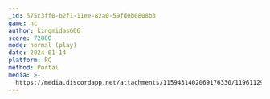 ```yaml
---
_id: 575c3ff0-b2f1-11ee-82a0-59fd0b0808b3
game: nc
author: kingmidas666
score: 72800
mode: normal (play)
date: 2024-01-14
platform: PC
method: Portal
media: >-
  https://media.discordapp.net/attachments/1159431402069176330/1196112997916094564/Screenshot_2024-01-14_15.25.51.png?ex=65b67209&is=65a3fd09&hm=7a5e92f7622d3293b90e869eb21604ec797e7378003519c9cc8882722b350bb8&=&format=webp&quality=lossless
---
```


